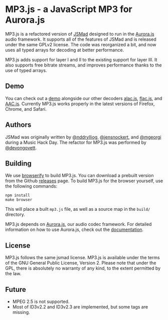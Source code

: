 MP3.js - a JavaScript MP3 for Aurora.js
================================================

MP3.js is a refactored version of [JSMad](https://github.com/ofmlabs/jsmad) designed to run in the 
[Aurora.js](https://github.com/audiocogs/aurora.js) audio framework.  It supports all of the
features of JSMad and is released under the same GPLv2 license.  The code was reorganized a bit, and now
uses all typed arrays for decoding at better performance.

MP3.js adds support for layer I and II to the existing support for layer III. It also supports free bitrate streams, 
and improves performance thanks to the use of typed arrays.

## Demo

You can check out a [demo](http://audiocogs.org/codecs/mp3/) alongside our other decoders 
[alac.js](http://github.com/audiocogs/alac.js), [flac.js](https://github.com/audiocogs/flac.js), and [AAC.js](http://github.com/audiocogs/aac.js).  Currently MP3.js
works properly in the latest versions of Firefox, Chrome, and Safari.

## Authors

JSMad was originally written by [@nddrylliog](https://twitter.com/nddrylliog), 
[@jensnockert](https://twitter.com/jensnockert), and [@mgeorgi](https://twitter.com/mgeorgi) during a Music Hack Day. The 
refactor for MP3.js was performed by [@devongovett](https://twitter.com/devongovett).

## Building
    
We use [browserify](https://github.com/substack/node-browserify) to build MP3.js.  You can download a
prebuilt version from the Github [releases](https://github.com/audiocogs/mp3.js/releases) page. 
To build MP3.js for the browser yourself, use the following commands:

    npm install
    make browser
    
This will place a built `mp3.js` file, as well as a source map in the `build/` directory.

MP3.js depends on [Aurora.js](https://github.com/audiocogs/aurora.js), our audio codec framework.
For detailed information on how to use Aurora.js, check out the [documentation](https://github.com/audiocogs/aurora.js/wiki).
## License

MP3.js follows the same jsmad license. MP3.js is available under the terms of the GNU General Public License, 
Version 2. Please note that under the GPL, there is absolutely no warranty of any kind, to the extent permitted by the law.

## Future

- MPEG 2.5 is not supported.
- Most of ID3v2.2 and ID3v2.3 are implemented, but some tags are missing.
